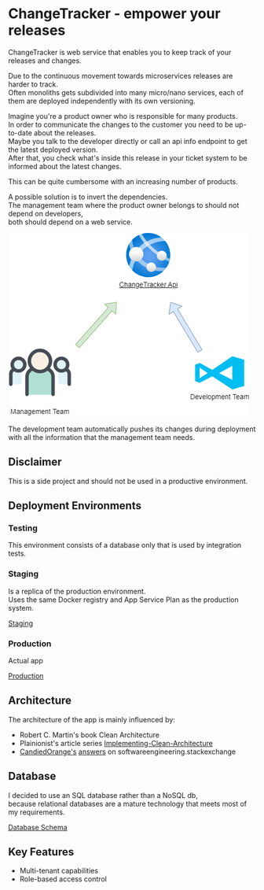 # ChangeTracker - empower your releases

ChangeTracker is web service that enables you to keep track of your releases and changes.  

Due to the continuous movement towards microservices releases are harder to track.  
Often monoliths gets subdivided into many micro/nano services, each of them are deployed independently with its own versioning.  

Imagine you're a product owner who is responsible for many products.  
In order to communicate the changes to the customer you need to be up-to-date about the releases.  
Maybe you talk to the developer directly or call an api info endpoint to get the latest deployed version.  
After that, you check what's inside this release in your ticket system to be informed about the latest changes.  

This can be quite cumbersome with an increasing number of products.  

A possible solution is to invert the dependencies.  
The management team where the product owner belongs to should not depend on developers,  
both should depend on a web service.  

![Dependencies](./docs/assets/ChangeTracker.png)  

The development team automatically pushes its changes during deployment with all the information that the management team needs.

## Disclaimer

This is a side project and should not be used in a productive environment.  

## Deployment Environments

### Testing

This environment consists of a database only that is used by integration tests.  

### Staging

Is a replica of the production environment.  
Uses the same Docker registry and App Service Plan as the production system.  

[Staging](https://app-change-tracker-staging.azurewebsites.net/)

### Production

Actual app

[Production](https://app-change-tracker.azurewebsites.net/)

## Architecture

The architecture of the app is mainly influenced by:

* Robert C. Martin's book Clean Architecture
* Plainionist's article series [Implementing-Clean-Architecture](http://www.plainionist.net/Implementing-Clean-Architecture-Overview/)
* [CandiedOrange's](https://softwareengineering.stackexchange.com/users/131624/candied-orange) [answers](https://softwareengineering.stackexchange.com/search?q=user:131624+[clean-architecture]) on softwareengineering.stackexchange

## Database

I decided to use an SQL database rather than a NoSQL db,  
because relational databases are a mature technology that meets most of my requirements.

[Database Schema](./docs/assets/ChangeTrackerDbSchema.png)

## Key Features

* Multi-tenant capabilities
* Role-based access control
